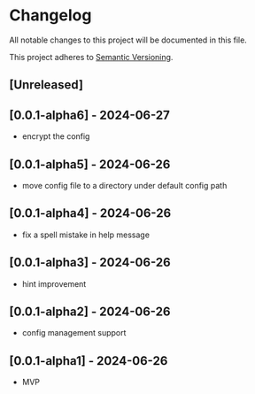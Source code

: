# Changelog

All notable changes to this project will be documented in this file.

This project adheres to [Semantic Versioning](https://semver.org).

<!--
Note: In this file, do not use the hard wrap in the middle of a sentence for compatibility with GitHub comment style markdown rendering.
-->

## [Unreleased]
## [0.0.1-alpha6] - 2024-06-27

- encrypt the config

## [0.0.1-alpha5] - 2024-06-26

- move config file to a directory under default config path

## [0.0.1-alpha4] - 2024-06-26

- fix a spell mistake in help message

## [0.0.1-alpha3] - 2024-06-26

- hint improvement

## [0.0.1-alpha2] - 2024-06-26

- config management support

## [0.0.1-alpha1] - 2024-06-26

- MVP
